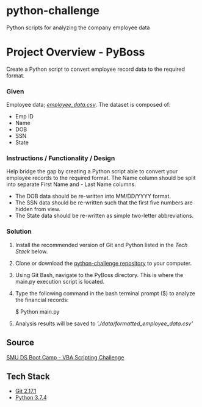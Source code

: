 # python-challenge
Python scripts for analyzing the company employee data

# Project Overview - PyBoss
Create a Python script to convert employee record data to the required format.

### Given
Employee data; [*employee_data.csv*](https://github.com/kirpatrick/python-challenge/tree/master/ExtraContent/PyBoss/data). The dataset is composed of:
- Emp ID
- Name
- DOB
- SSN
- State

### Instructions / Functionality / Design
Help bridge the gap by creating a Python script able to convert your employee records to the required format.
The Name column should be split into separate First Name and - Last Name columns.
- The DOB data should be re-written into MM/DD/YYYY format.
- The SSN data should be re-written such that the first five numbers are hidden from view.
- The State data should be re-written as simple two-letter abbreviations.
 
 ### Solution
1. Install the recommended version of Git and Python listed in the *Tech Stack* below.
2. Clone or download the [python-challenge repository](https://github.com/kirpatrick/python-challenge) to your computer.
3. Using Git Bash, navigate to the PyBoss directory.  This is where the main.py execution script is located.
4. Type the following command in the bash terminal prompt ($) to analyze the financial records:

    $ Python main.py

5. Analysis results will be saved to *'./data/formatted_employee_data.csv'*
 

## Source
[SMU DS Boot Camp - VBA Scripting Challenge](https://smu.bootcampcontent.com/SMU-Coding-Bootcamp/SMU-DAL-DATA-PT-11-2019-U-C/tree/master/02-Homework/03-Python/Instructions)

## Tech Stack
- [Git 2.17.1](https://git-scm.com/downloads)
- [Python 3.7.4](https://www.anaconda.com/distribution/)
